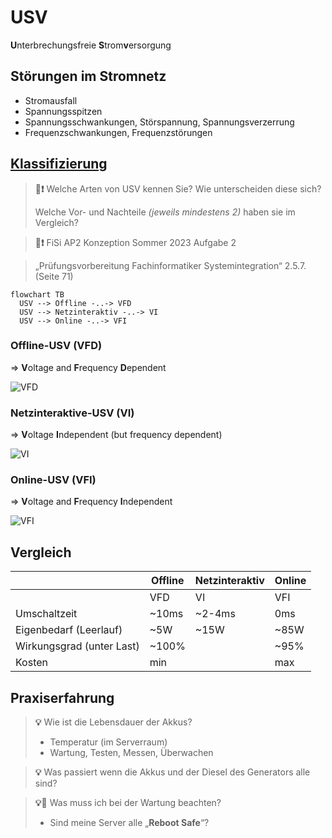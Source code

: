 # USV
**U**nterbrechungsfreie **S**trom**v**ersorgung

<!-- toc -->

## Störungen im Stromnetz

* Stromausfall
* Spannungsspitzen
* Spannungsschwankungen, Störspannung, Spannungsverzerrung
* Frequenzschwankungen, Frequenzstörungen


## [Klassifizierung](https://de.wikipedia.org/wiki/Unterbrechungsfreie_Stromversorgung#Klassifizierung)

> **💬❗** Welche Arten von USV kennen Sie? Wie unterscheiden diese sich?
>
> Welche Vor- und Nachteile *(jeweils mindestens 2)* haben sie im Vergleich?

> **📝❗** FiSi AP2 Konzeption Sommer 2023 Aufgabe 2

> „Prüfungsvorbereitung Fachinformatiker Systemintegration“ 2.5.7. (Seite 71)

```mermaid
flowchart TB
  USV --> Offline -..-> VFD
  USV --> Netzinteraktiv -..-> VI
  USV --> Online -..-> VFI
```

### Offline-USV (VFD)
=> **V**oltage and **F**requency **D**ependent

![VFD](https://upload.wikimedia.org/wikipedia/commons/3/3b/UPS_VFD_-_Offline_UPS_%28German%29.svg)

### Netzinteraktive-USV (VI)
=> **V**oltage **I**ndependent (but frequency dependent)

![VI](https://upload.wikimedia.org/wikipedia/commons/0/08/VI_UPS_-_Line_Interactive_UPS_%28German%29.svg)

### Online-USV (VFI)
=> **V**oltage and **F**requency **I**ndependent

![VFI](https://upload.wikimedia.org/wikipedia/commons/8/83/VFI_UPS_-_Online_UPS_%28German%29.svg)

## Vergleich

|                           | Offline | Netzinteraktiv | Online |
| ------------------------- | ------- | -------------- | ------ |
|                           | VFD     | VI             | VFI    |
| Umschaltzeit              | ~10ms   | ~2-4ms         | 0ms    | 
| Eigenbedarf (Leerlauf)    | ~5W     | ~15W           | ~85W   |
| Wirkungsgrad (unter Last) | ~100%   |                | ~95%   |
| Kosten                    | min     |                | max    |

## Praxiserfahrung

> **💡** Wie ist die Lebensdauer der Akkus?
> * Temperatur (im Serverraum)
> * Wartung, Testen, Messen, Überwachen

> **💡** Was passiert wenn die Akkus und der Diesel des Generators alle sind?

> **💡💬** Was muss ich bei der Wartung beachten?
> * Sind meine Server alle „**Reboot Safe**“?
